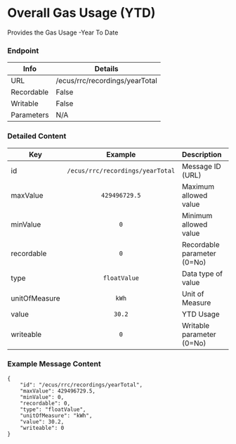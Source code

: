 # Overall Gas Usage (YTD)

Provides the Gas Usage -Year To Date

### Endpoint

| Info  | Details |
| ------------- | ------------- |
| URL   | /ecus/rrc/recordings/yearTotal   |
| Recordable   | False   |
| Writable   | False   |
| Parameters  | N/A |

### Detailed Content

|  Key  | Example | Description |
| ------------- | :------: | :------------------------------ |
|  id | `/ecus/rrc/recordings/yearTotal` | Message ID (URL) |
|  maxValue | `429496729.5` | Maximum allowed value |
|  minValue | `0` | Minimum allowed value |
|  recordable | `0` | Recordable parameter (0=No) |
|  type | `floatValue` | Data type of value |
|  unitOfMeasure | `kWh` | Unit of Measure |
|  value | `30.2` | YTD Usage |
|  writeable | `0` | Writable parameter (0=No) |



### Example Message Content
```
{
    "id": "/ecus/rrc/recordings/yearTotal",
    "maxValue": 429496729.5,
    "minValue": 0,
    "recordable": 0,
    "type": "floatValue",
    "unitOfMeasure": "kWh",
    "value": 30.2,
    "writeable": 0
}
```
